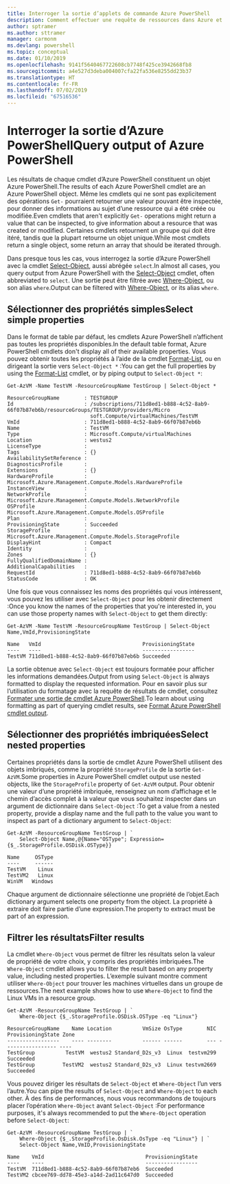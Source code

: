 ```yaml
---
title: Interroger la sortie d’applets de commande Azure PowerShell
description: Comment effectuer une requête de ressources dans Azure et mettre en forme les résultats.
author: sptramer
ms.author: sttramer
manager: carmonm
ms.devlang: powershell
ms.topic: conceptual
ms.date: 01/10/2019
ms.openlocfilehash: 9141f5640467722608cb7748f425ce3942668fb8
ms.sourcegitcommit: a4e527d3deba004007cfa22fa536e8255dd23b37
ms.translationtype: HT
ms.contentlocale: fr-FR
ms.lasthandoff: 07/02/2019
ms.locfileid: "67516536"
---
```

# <a name="query-output-of-azure-powershell"></a><span data-ttu-id="5aa19-103">Interroger la sortie d’Azure PowerShell</span><span class="sxs-lookup"><span data-stu-id="5aa19-103">Query output of Azure PowerShell</span></span> 

<span data-ttu-id="5aa19-104">Les résultats de chaque cmdlet d’Azure PowerShell constituent un objet Azure PowerShell.</span><span class="sxs-lookup"><span data-stu-id="5aa19-104">The results of each Azure PowerShell cmdlet are an Azure PowerShell object.</span></span> <span data-ttu-id="5aa19-105">Même les cmdlets qui ne sont pas explicitement des opérations `Get-` pourraient retourner une valeur pouvant être inspectée, pour donner des informations au sujet d’une ressource qui a été créée ou modifiée.</span><span class="sxs-lookup"><span data-stu-id="5aa19-105">Even cmdlets that aren't explicitly `Get-` operations might return a value that can be inspected, to give information about a resource that was created or modified.</span></span> <span data-ttu-id="5aa19-106">Certaines cmdlets retournent un groupe qui doit être itéré, tandis que la plupart retourne un objet unique.</span><span class="sxs-lookup"><span data-stu-id="5aa19-106">While most cmdlets return a single object, some return an array that should be iterated through.</span></span>

<span data-ttu-id="5aa19-107">Dans presque tous les cas, vous interrogez la sortie d’Azure PowerShell avec la cmdlet [Select-Object](/powershell/module/Microsoft.PowerShell.Utility/Select-Object), aussi abrégée `select`.</span><span class="sxs-lookup"><span data-stu-id="5aa19-107">In almost all cases, you query output from Azure PowerShell with the [Select-Object](/powershell/module/Microsoft.PowerShell.Utility/Select-Object) cmdlet, often abbreviated to `select`.</span></span> <span data-ttu-id="5aa19-108">Une sortie peut être filtrée avec [Where-Object](/powershell/module/Microsoft.PowerShell.Core/Where-Object), ou son alias `where`.</span><span class="sxs-lookup"><span data-stu-id="5aa19-108">Output can be filtered with [Where-Object](/powershell/module/Microsoft.PowerShell.Core/Where-Object), or its alias `where`.</span></span>

## <a name="select-simple-properties"></a><span data-ttu-id="5aa19-109">Sélectionner des propriétés simples</span><span class="sxs-lookup"><span data-stu-id="5aa19-109">Select simple properties</span></span>

<span data-ttu-id="5aa19-110">Dans le format de table par défaut, les cmdlets Azure PowerShell n’affichent pas toutes les propriétés disponibles.</span><span class="sxs-lookup"><span data-stu-id="5aa19-110">In the default table format, Azure PowerShell cmdlets don't display all of their available properties.</span></span> <span data-ttu-id="5aa19-111">Vous pouvez obtenir toutes les propriétés à l’aide de la cmdlet [Format-List](/powershell/module/microsoft.powershell.utility/format-list), ou en dirigeant la sortie vers `Select-Object *` :</span><span class="sxs-lookup"><span data-stu-id="5aa19-111">You can get the full properties by using the [Format-List](/powershell/module/microsoft.powershell.utility/format-list) cmdlet, or by piping output to `Select-Object *`:</span></span>

```azurepowershell-interactive
Get-AzVM -Name TestVM -ResourceGroupName TestGroup | Select-Object *
```

```output
ResourceGroupName        : TESTGROUP
Id                       : /subscriptions/711d8ed1-b888-4c52-8ab9-66f07b87eb6b/resourceGroups/TESTGROUP/providers/Micro
                           soft.Compute/virtualMachines/TestVM
VmId                     : 711d8ed1-b888-4c52-8ab9-66f07b87eb6b
Name                     : TestVM
Type                     : Microsoft.Compute/virtualMachines
Location                 : westus2
LicenseType              :
Tags                     : {}
AvailabilitySetReference :
DiagnosticsProfile       :
Extensions               : {}
HardwareProfile          : Microsoft.Azure.Management.Compute.Models.HardwareProfile
InstanceView             :
NetworkProfile           : Microsoft.Azure.Management.Compute.Models.NetworkProfile
OSProfile                : Microsoft.Azure.Management.Compute.Models.OSProfile
Plan                     :
ProvisioningState        : Succeeded
StorageProfile           : Microsoft.Azure.Management.Compute.Models.StorageProfile
DisplayHint              : Compact
Identity                 :
Zones                    : {}
FullyQualifiedDomainName :
AdditionalCapabilities   :
RequestId                : 711d8ed1-b888-4c52-8ab9-66f07b87eb6b
StatusCode               : OK
```

<span data-ttu-id="5aa19-112">Une fois que vous connaissez les noms des propriétés qui vous intéressent, vous pouvez les utiliser avec `Select-Object` pour les obtenir directement :</span><span class="sxs-lookup"><span data-stu-id="5aa19-112">Once you know the names of the properties that you're interested in, you can use those property names with `Select-Object` to get them directly:</span></span>

```azurepowershell-interactive
Get-AzVM -Name TestVM -ResourceGroupName TestGroup | Select-Object Name,VmId,ProvisioningState
```

```output
Name   VmId                                 ProvisioningState
----   ----                                 -----------------
TestVM 711d8ed1-b888-4c52-8ab9-66f07b87eb6b Succeeded
```

<span data-ttu-id="5aa19-113">La sortie obtenue avec `Select-Object` est toujours formatée pour afficher les informations demandées.</span><span class="sxs-lookup"><span data-stu-id="5aa19-113">Output from using `Select-Object` is always formatted to display the requested information.</span></span> <span data-ttu-id="5aa19-114">Pour en savoir plus sur l’utilisation du formatage avec la requête de résultats de cmdlet, consultez [Formater une sortie de cmdlet Azure PowerShell](formatting-output.md).</span><span class="sxs-lookup"><span data-stu-id="5aa19-114">To learn about using formatting as part of querying cmdlet results, see [Format Azure PowerShell cmdlet output](formatting-output.md).</span></span>

## <a name="select-nested-properties"></a><span data-ttu-id="5aa19-115">Sélectionner des propriétés imbriquées</span><span class="sxs-lookup"><span data-stu-id="5aa19-115">Select nested properties</span></span>

<span data-ttu-id="5aa19-116">Certaines propriétés dans la sortie de cmdlet Azure PowerShell utilisent des objets imbriqués, comme la propriété `StorageProfile` de la sortie `Get-AzVM`.</span><span class="sxs-lookup"><span data-stu-id="5aa19-116">Some properties in Azure PowerShell cmdlet output use nested objects, like the `StorageProfile` property of `Get-AzVM` output.</span></span> <span data-ttu-id="5aa19-117">Pour obtenir une valeur d’une propriété imbriquée, renseignez un nom d’affichage et le chemin d’accès complet à la valeur que vous souhaitez inspecter dans un argument de dictionnaire dans `Select-Object` :</span><span class="sxs-lookup"><span data-stu-id="5aa19-117">To get a value from a nested property, provide a display name and the full path to the value you want to inspect as part of a dictionary argument to `Select-Object`:</span></span>

```azurepowershell-interactive
Get-AzVM -ResourceGroupName TestGroup | `
    Select-Object Name,@{Name="OSType"; Expression={$_.StorageProfile.OSDisk.OSType}}
```

```output
Name     OSType
----     ------
TestVM    Linux
TestVM2   Linux
WinVM   Windows
```

<span data-ttu-id="5aa19-118">Chaque argument de dictionnaire sélectionne une propriété de l’objet.</span><span class="sxs-lookup"><span data-stu-id="5aa19-118">Each dictionary argument selects one property from the object.</span></span> <span data-ttu-id="5aa19-119">La propriété à extraire doit faire partie d’une expression.</span><span class="sxs-lookup"><span data-stu-id="5aa19-119">The property to extract must be part of an expression.</span></span>

## <a name="filter-results"></a><span data-ttu-id="5aa19-120">Filtrer les résultats</span><span class="sxs-lookup"><span data-stu-id="5aa19-120">Filter results</span></span> 

<span data-ttu-id="5aa19-121">La cmdlet `Where-Object` vous permet de filtrer les résultats selon la valeur de propriété de votre choix, y compris des propriétés imbriquées.</span><span class="sxs-lookup"><span data-stu-id="5aa19-121">The `Where-Object` cmdlet allows you to filter the result based on any property value, including nested properties.</span></span> <span data-ttu-id="5aa19-122">L’exemple suivant montre comment utiliser `Where-Object` pour trouver les machines virtuelles dans un groupe de ressources.</span><span class="sxs-lookup"><span data-stu-id="5aa19-122">The next example shows how to use `Where-Object` to find the Linux VMs in a resource group.</span></span>

```azurepowershell-interactive
Get-AzVM -ResourceGroupName TestGroup | `
    Where-Object {$_.StorageProfile.OSDisk.OSType -eq "Linux"}
```

```output
ResourceGroupName    Name Location          VmSize OsType        NIC ProvisioningState Zone
-----------------    ---- --------          ------ ------        --- ----------------- ----
TestGroup          TestVM  westus2 Standard_D2s_v3  Linux  testvm299         Succeeded
TestGroup         TestVM2  westus2 Standard_D2s_v3  Linux testvm2669         Succeeded
```

<span data-ttu-id="5aa19-123">Vous pouvez diriger les résultats de `Select-Object` et `Where-Object` l’un vers l’autre.</span><span class="sxs-lookup"><span data-stu-id="5aa19-123">You can pipe the results of `Select-Object` and `Where-Object` to each other.</span></span> <span data-ttu-id="5aa19-124">À des fins de performances, nous vous recommandons de toujours placer l’opération `Where-Object` avant `Select-Object` :</span><span class="sxs-lookup"><span data-stu-id="5aa19-124">For performance purposes, it's always recommended to put the `Where-Object` operation before `Select-Object`:</span></span>

```azurepowershell-interactive
Get-AzVM -ResourceGroupName TestGroup | `
    Where-Object {$_.StorageProfile.OsDisk.OsType -eq "Linux"} | `
    Select-Object Name,VmID,ProvisioningState
```

```output
Name    VmId                                 ProvisioningState
----    ----                                 -----------------
TestVM  711d8ed1-b888-4c52-8ab9-66f07b87eb6  Succeeded
TestVM2 cbcee769-dd78-45e3-a14d-2ad11c647d0  Succeeded
```